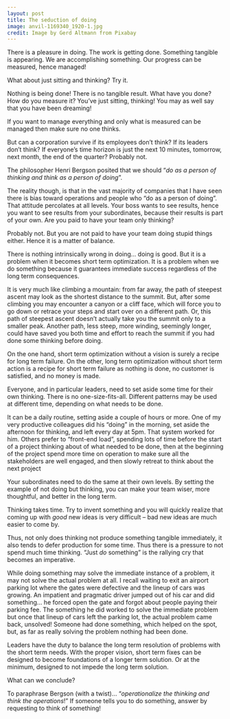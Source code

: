 ```yaml
---
layout: post
title: The seduction of doing
image: anvil-1169340_1920-1.jpg
credit: Image by Gerd Altmann from Pixabay 
---
```

There is a pleasure in doing. The work is getting done. Something tangible is appearing. We are accomplishing something. Our progress can be measured, hence managed!

What about just sitting and thinking? Try it.

Nothing is being done! There is no tangible result. What have you done? How do you measure it? You’ve just sitting, thinking! You may as well say that you have been dreaming!

If you want to manage everything and only what is measured can be managed then make sure no one thinks.

But can a corporation survive if its employees don’t think? If its leaders don’t think? If everyone’s time horizon is just the next 10 minutes, tomorrow, next month, the end of the quarter? Probably not.

The philosopher Henri Bergson posited that we should “*do as a person of thinking and think as a person of doing*”.

The reality though, is that in the vast majority of companies that I have seen there is bias toward operations and people who “do as a person of doing”. That attitude percolates at all levels. Your boss wants to see results, hence you want to see results from your subordinates, because their results is part of your own. Are you paid to have your team only thinking?

Probably not. But you are not paid to have your team doing stupid things either. Hence it is a matter of balance.

There is nothing intrinsically wrong in doing… doing is good. But it is a problem when it becomes short term optimization. It is a problem when we do something because it guarantees immediate success regardless of the long term consequences.

It is very much like climbing a mountain: from far away, the path of steepest ascent may look as the shortest distance to the summit. But, after some climbing you may encounter a canyon or a cliff face, which will force you to go down or retrace your steps and start over on a different path. Or, this path of steepest ascent doesn’t actually take you the summit only to a smaller peak. Another path, less steep, more winding, seemingly longer, could have saved you both time and effort to reach the summit if you had done some thinking before doing.

On the one hand, short term optimization without a vision is surely a recipe for long term failure. On the other, long term optimization without short term action is a recipe for short term failure as nothing is done, no customer is satisfied, and no money is made.

Everyone, and in particular leaders, need to set aside some time for their own thinking. There is no one-size-fits-all. Different patterns may be used at different time, depending on what needs to be done.

It can be a daily routine, setting aside a couple of hours or more. One of my very productive colleagues did his “doing” in the morning, set aside the afternoon for thinking, and left every day at 5pm. That system worked for him. Others prefer to “front-end load”, spending lots of time before the start of a project thinking about of what needed to be done, then at the beginning of the project spend more time on operation to make sure all the stakeholders are well engaged, and then slowly retreat to think about the next project

Your subordinates need to do the same at their own levels. By setting the example of not doing but thinking, you can make your team wiser, more thoughtful, and better in the long term.

Thinking takes time. Try to invent something and you will quickly realize that coming up with *good* new ideas is very difficult – bad new ideas are much easier to come by.

Thus, not only does thinking not produce something tangible immediately, it also tends to defer production for some time. Thus there is a pressure to not spend much time thinking. “Just *do* something” is the rallying cry that becomes an imperative.

While doing something may solve the immediate instance of a problem, it may not solve the actual problem at all. I recall waiting to exit an airport parking lot where the gates were defective and the lineup of cars was growing. An impatient and pragmatic driver jumped out of his car and did something… he forced open the gate and forgot about people paying their parking fee. The something he did worked to solve the immediate problem but once that lineup of cars left the parking lot, the actual problem came back, unsolved! Someone had done something, which helped on the spot, but, as far as really solving the problem nothing had been done.

Leaders have the duty to balance the long term resolution of problems with the short term needs. With the proper vision, short term fixes can be designed to become foundations of a longer term solution. Or at the minimum, designed to not impede the long term solution.

What can we conclude?

To paraphrase Bergson (with a twist)… “*operationalize the thinking and think the operations*!” If someone tells you to do something, answer by requesting to think of something!